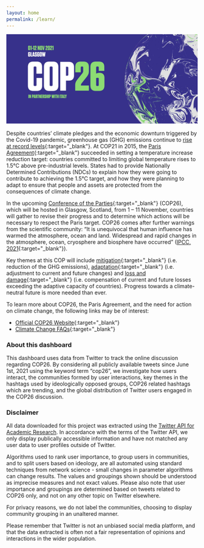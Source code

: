 ```yaml
---
layout: home
permalink: /learn/
---
```


![](/assets/graph/cop26.png)

Despite countries’ climate pledges and the economic downturn triggered by the Covid-19 pandemic, greenhouse gas (GHG) emissions continue to [rise at record levels](https://www.bloomberg.com/news/articles/2021-10-25/un-says-world-on-course-to-warm-2-7-c-based-on-current-plans?utm_campaign=Carbon%20Brief%20Daily%20Briefing&utm_content=20211026&utm_medium=email&utm_source=Revue%20Daily){:target="_blank"}. At COP21 in 2015, the [Paris Agreement](https://unfccc.int/process-and-meetings/the-paris-agreement/the-paris-agreement){:target="_blank"} succeeded in setting a temperature increase reduction target: countries committed to limiting global temperature rises to 1.5°C above pre-industrial levels. States had to provide Nationally Determined Contributions (NDCs) to explain how they were going to contribute to achieving the 1.5°C target, and how they were planning to adapt to ensure that people and assets are protected from the consequences of climate change.

In the upcoming [Conference of the Parties](https://ukcop26.org/){:target="_blank"} (COP26), which will be hosted in Glasgow, Scotland, from 1 – 11 November, countries will gather to revise their progress and to determine which actions will be necessary to respect the Paris target. COP26 comes after further warnings from the scientific community: “It is unequivocal that human influence has warmed the atmosphere, ocean and land. Widespread and rapid changes in the atmosphere, ocean, cryosphere and biosphere have occurred” ([IPCC, 2021](https://www.ipcc.ch/report/ar6/wg1/downloads/report/IPCC_AR6_WGI_SPM.pdf){:target="_blank"}).

Key themes at this COP will include [mitigation](https://www.eea.europa.eu/help/faq/what-is-the-difference-between#:~:text=In%20essence%2C%20adaptation%20can%20be,(GHG)%20into%20the%20atmosphere.){:target="_blank"} (i.e. reduction of the GHG emissions), [adaptation](https://www.ipcc.ch/site/assets/uploads/2018/02/WGIIAR5-Chap14_FINAL.pdf){:target="_blank"} (i.e. adjustment to current and future changes) and [loss and damage](http://www.climate-loss-damage.eu/wp-content/uploads/2021/10/LD_NDC_PB.pdf){:target="_blank"} (i.e. compensation of current and future losses exceeding the adaptive capacity of countries). Progress towards a climate-neutral future is more needed than ever.

To learn more about COP26, the Paris Agreement, and the need for action on climate change, the following links may be of interest:
*   [Official COP26 Website](https://ukcop26.org/){:target="_blank"}
*   [Climate Change FAQs](https://www.imperial.ac.uk/grantham/publications/climate-change-faqs/how-and-when-do-we-need-to-act-on-climate-change-/){:target="_blank"}

### About this dashboard

This dashboard uses data from Twitter to track the online discussion regarding COP26. By considering all publicly available tweets since June 1st, 2021 using the keyword term “cop26”, we investigate how users interact, the communities formed by user interactions, key themes in the hashtags used by ideologically opposed groups, COP26 related hashtags which are trending, and the global distribution of Twitter users engaged in the COP26 discussion.

### Disclaimer

All data downloaded for this project was extracted using the <a target="_blank" href="https://developer.twitter.com/en/products/twitter-api/academic-research">Twitter API for Academic Research</a>.  In accordance with the terms of the Twitter API, we only display publically accessible information and have not matched any user data to user profiles outside of Twitter.

Algorithms used to rank user importance, to group users in communities, and to split users based on ideology, are all automated using standard techniques from network science - small changes in parameter algorithms can change results. The values and groupings shown should be understood as imprecise measures and not exact values. Please also note that user importance and groupings are determined based on tweets related to COP26 only, and not on any other topic on Twitter elsewhere.

For privacy reasons, we do not label the communities, choosing to display community grouping in an unaltered manner.

Please remember that Twitter is not an unbiased social media platform, and that the data extracted is often not a fair representation of opinions and interactions in the wider population.

